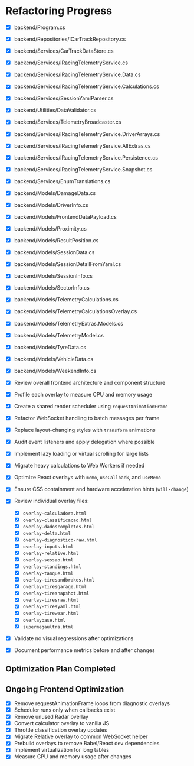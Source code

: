 # Refactoring Progress

- [x] backend/Program.cs
- [x] backend/Repositories/ICarTrackRepository.cs
- [x] backend/Services/CarTrackDataStore.cs
- [x] backend/Services/IRacingTelemetryService.cs
- [x] backend/Services/IRacingTelemetryService.Data.cs
- [x] backend/Services/IRacingTelemetryService.Calculations.cs
- [x] backend/Services/SessionYamlParser.cs
- [x] backend/Utilities/DataValidator.cs
- [x] backend/Services/TelemetryBroadcaster.cs
- [x] backend/Services/IRacingTelemetryService.DriverArrays.cs
- [x] backend/Services/IRacingTelemetryService.AllExtras.cs
- [x] backend/Services/IRacingTelemetryService.Persistence.cs
- [x] backend/Services/IRacingTelemetryService.Snapshot.cs
- [x] backend/Services/EnumTranslations.cs
- [x] backend/Models/DamageData.cs
- [x] backend/Models/DriverInfo.cs
- [x] backend/Models/FrontendDataPayload.cs
- [x] backend/Models/Proximity.cs
- [x] backend/Models/ResultPosition.cs
- [x] backend/Models/SessionData.cs
- [x] backend/Models/SessionDetailFromYaml.cs
- [x] backend/Models/SessionInfo.cs
- [x] backend/Models/SectorInfo.cs
- [x] backend/Models/TelemetryCalculations.cs
- [x] backend/Models/TelemetryCalculationsOverlay.cs
- [x] backend/Models/TelemetryExtras.Models.cs
- [x] backend/Models/TelemetryModel.cs
- [x] backend/Models/TyreData.cs
- [x] backend/Models/VehicleData.cs
- [x] backend/Models/WeekendInfo.cs
- [x] Review overall frontend architecture and component structure
- [x] Profile each overlay to measure CPU and memory usage
- [x] Create a shared render scheduler using `requestAnimationFrame`
- [x] Refactor WebSocket handling to batch messages per frame
- [x] Replace layout-changing styles with `transform` animations
 - [x] Audit event listeners and apply delegation where possible
- [x] Implement lazy loading or virtual scrolling for large lists
- [x] Migrate heavy calculations to Web Workers if needed
- [x] Optimize React overlays with `memo`, `useCallback`, and `useMemo`
- [x] Ensure CSS containment and hardware acceleration hints (`will-change`)
- [x] Review individual overlay files:
  - [x] `overlay-calculadora.html`
  - [x] `overlay-classificacao.html`
  - [x] `overlay-dadoscompletos.html`
  - [x] `overlay-delta.html`
  - [x] `overlay-diagnostico-raw.html`
  - [x] `overlay-inputs.html`
  - [x] `overlay-relative.html`
  - [x] `overlay-sessao.html`
  - [x] `overlay-standings.html`
  - [x] `overlay-tanque.html`
  - [x] `overlay-tiresandbrakes.html`
  - [x] `overlay-tiresgarage.html`
  - [x] `overlay-tiresnapshot.html`
  - [x] `overlay-tiresraw.html`
  - [x] `overlay-tiresyaml.html`
  - [x] `overlay-tirewear.html`
  - [x] `overlaybase.html`
  - [x] `supermegaultra.html`
- [x] Validate no visual regressions after optimizations
- [x] Document performance metrics before and after changes


## Optimization Plan Completed

## Ongoing Frontend Optimization
- [x] Remove requestAnimationFrame loops from diagnostic overlays
- [x] Scheduler runs only when callbacks exist
- [x] Remove unused Radar overlay
- [x] Convert calculator overlay to vanilla JS
- [x] Throttle classification overlay updates
- [x] Migrate Relative overlay to common WebSocket helper
- [x] Prebuild overlays to remove Babel/React dev dependencies
- [x] Implement virtualization for long tables
- [x] Measure CPU and memory usage after changes
